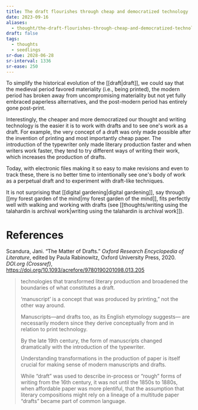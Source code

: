 ```yaml
---
title: The draft flourishes through cheap and democratized technology
date: 2023-09-16
aliases:
  - thought/the-draft-flourishes-through-cheap-and-democratized-technology
draft: false
tags:
  - thoughts
  - seedlings
sr-due: 2028-06-28
sr-interval: 1336
sr-ease: 250
---
```

To simplify the historical evolution of the [[draft|draft]], we could say that the medieval period favored materiality (i.e., being printed), the modern period has broken away from uncompromising materiality but not yet fully embraced paperless alternatives, and the post-modern period has entirely gone post-print.

Interestingly, the cheaper and more democratized our thought and writing technology is the easier it is to work with drafts and to see one's work as a draft. For example, the very concept of a draft was only made possible after the invention of printing and most importantly cheap paper. The introduction of the typewriter only made literary production faster and when writers work faster, they tend to try different ways of writing their work, which increases the production of drafts.

Today, with electronic files making it so easy to make revisions and even to track these, there is no better time to intentionally see one's body of work as a perpetual draft and to experiment with draft-like techniques.

It is not surprising that [[digital gardening|digital gardening]], say through [[my forest garden of the mind|my forest garden of the mind]], fits perfectly well with walking and working with drafts (see [[thoughts/writing using the talahardin is archival work|writing using the talahardin is archival work]]).

# References

Scandura, Jani. “The Matter of Drafts.” _Oxford Research Encyclopedia of Literature_, edited by Paula Rabinowitz, Oxford University Press, 2020. _DOI.org (Crossref)_, https://doi.org/10.1093/acrefore/9780190201098.013.205

>technologies that transformed literary production and broadened the boundaries of what constitutes a draft.
>
>‘manuscript’ is a concept that was produced by printing,” not the other way around.
>
>Manuscripts—and drafts too, as its English etymology suggests— are necessarily modern since they derive conceptually from and in relation to print technology.
>
>By the late 19th century, the form of manuscripts changed dramatically with the introduction of the typewriter.
>
>Understanding transformations in the production of paper is itself crucial for making sense of modern manuscripts and drafts.
>
>While “draft” was used to describe in-process or “rough” forms of writing from the 16th century, it was not until the 1850s to 1880s, when affordable paper was more plentiful, that the assumption that literary compositions might rely on a lineage of a multitude paper “drafts” became part of common language.